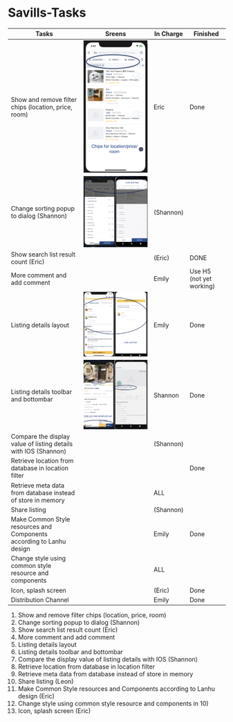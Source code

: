 # Savills-Tasks


| Tasks       | Sreens      | In Charge   | Finished   |
| ----------- | ----------- | ----------- |-------------|
| Show and remove filter chips (location, price, room)       | ![Tux, the Linux mascot](/images/image3.png)       | Eric| Done|
| Change sorting popup to dialog (Shannon)   | ![Tux, the Linux mascot](/images/image4.png)        | (Shannon) ||
| Show search list result count (Eric)   |         | (Eric) | DONE |
| More comment and add comment   |      | Emily | Use H5 (not yet working)|
| Listing details layout    |     ![Tux, the Linux mascot](/images/image6.png)       | Emily | Done |
| Listing details toolbar and bottombar     |      ![Tux, the Linux mascot](/images/image1.png)      | Shannon | Done |
| Compare the display value of listing details with IOS (Shannon)    |         | (Shannon) ||
| Retrieve location from database in location filter    |         |  | Done |
| Retrieve meta data from database instead of store in memory    |         | ALL ||
| Share listing   |         |  (Shannon)   ||
| Make Common Style resources and Components according to Lanhu design    |         | Emily  | Done |
| Change style using common style resource and components    |         | ALL ||
| Icon, splash screen   |         |  (Eric) | Done |
| Distribution Channel | | Emily | Done |


1. 	Show and remove filter chips (location, price, room) 
1. 	Change sorting popup to dialog (Shannon)
1. 	Show search list result count (Eric)
1. 	More comment and add comment
1. 	Listing details layout 
1. 	Listing details toolbar and bottombar 
1. 	Compare the display value of listing details with IOS (Shannon)
1. 	Retrieve location from database in location filter
1. 	Retrieve meta data from database instead of store in memory
1. 	Share listing (Leon) 
1. 	Make Common Style resources and Components according to Lanhu design (Eric)
1. 	Change style using common style resource and components in 10)
1. 	Icon, splash screen (Eric)
